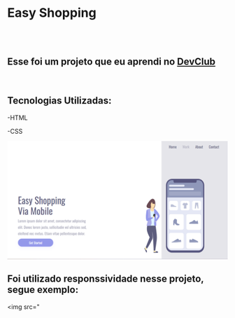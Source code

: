 <h1>Easy Shopping</h1>
<br>
<br>
<h2>Esse foi um projeto que eu aprendi no <a href="https:rodolfomori.com/devclub">DevClub</a></h2>
<br>
<h2>Tecnologias Utilizadas:</h2>
<p>-HTML</p>
<p>-CSS</p>

<img src="https://github.com/AlissonG29/Easy-Shopping/blob/main/assets/Captura%20de%20tela%202024-10-20%20191353.png?raw=true"/>
<br>
<h2>Foi utilizado responssividade nesse projeto, segue exemplo:</h2>

<img src="
